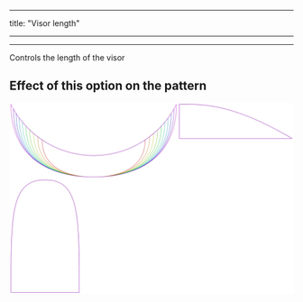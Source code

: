 - - -
title: "Visor length"
- - -

---

Controls the length of the visor

## Effect of this option on the pattern

![This image shows the effect of this option by superimposing several variants that have a different value for this option](holmes_visorlength_sample.svg "Effect of this option on the pattern")
